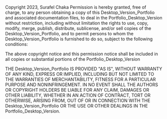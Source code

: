  Copyright 2023, Surafel Chaka
Permission is hereby granted, free of charge, to any person obtaining a copy of this Desktop_Version_Portfolio and associated documentation files, to deal in the Portfolio_Desktop_Version  without restriction, including without limitation the rights to use, copy, modify, merge, publish, distribute, sublicense, and/or sell copies of the Desktop_Version_Portfolio, and to permit persons to whom the Desktop_Version_Portfolio is furnished to do so, subject to the following conditions:

The above copyright notice and this permission notice shall be included in all copies or substantial portions of the Portfolio_Desktop_Version

THE Desktop_Version_Portfolio IS PROVIDED "AS IS", WITHOUT WARRANTY OF ANY KIND, EXPRESS OR IMPLIED, INCLUDING BUT NOT LIMITED TO THE WARRANTIES OF MERCHANTABILITY, FITNESS FOR A PARTICULAR PURPOSE AND NONINFRINGEMENT. IN NO EVENT SHALL THE AUTHORS OR COPYRIGHT HOLDERS BE LIABLE FOR ANY CLAIM, DAMAGES OR OTHER LIABILITY, WHETHER IN AN ACTION OF CONTRACT, TORT OR OTHERWISE, ARISING FROM, OUT OF OR IN CONNECTION WITH THE Desktop_Version_Portfolio OR THE USE OR OTHER DEALINGS IN THE Portfolio_Desktop_Version.
